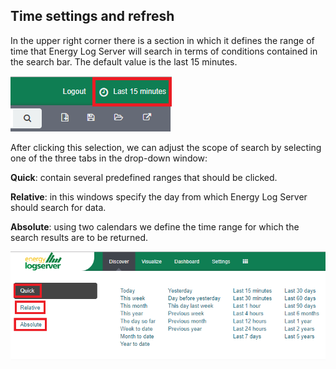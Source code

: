 Time settings and refresh
-------------------------

In the upper right corner there is a section in which it defines the
range of time that Energy Log Server will search in terms of conditions contained in
the search bar. The default value is the last 15 minutes.

![](/media/media/image7.png)

After clicking this selection, we can adjust the scope of search by
selecting one of the three tabs in the drop-down window:

**Quick**: contain several predefined ranges that should be clicked.

**Relative**: in this windows specify the day from which 
Energy Log Server should search for data.

**Absolute**: using two calendars we define the time range for which
the search results are to be returned.

![](/media/media/image8.png)
